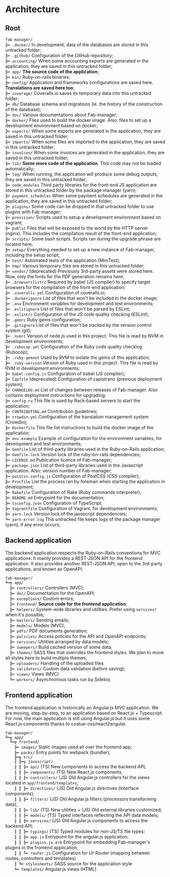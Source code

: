 # Architecture

## Root

`fab-manager/`<br>
`╠═ .docker/` In development, data of the databases are stored in this untracked folder;<br>
`╠═ .github/` Configuration of the GitHub repository;<br>
`╠═ accounting/` When some accounting exports are generated in the application, they are saved in this untracked folder;<br>
`╠═ app/` **The source code of the application**;<br>
`╠═ bin/` Ruby-on-rails binaries;<br>
`╠═ config/` Application and frameworks configurations are saved here. **Translations are saved here too**; <br>
`╠═ coverage/` Coveralls.io saves its temporary data into this untracked folder;<br>
`╠═ db/` Database schema and migrations (ie. the history of the construction of the database);<br>
`╠═ doc/` Various documentations about Fab-manager;<br>
`╠═ docker/` Files used to build the docker image. Also: files to set up a development environment based on docker; <br>
`╠═ exports/` When some exports are generated in the application, they are saved in this untracked folder;<br>
`╠═ imports/` When some files are imported to the application, they are saved in this untracked folder;<br>
`╠═ invoices/` When some invoices are generated in the application, they are saved in this untracked folder;<br>
`╠═ lib/` **Some more code of the application**. This code may not be loaded automatically;<br>
`╠═ log/` When running, the application will produce some debug outputs, they are saved in this untracked folder;<br>
`╠═ node_modules` Third party libraries for the front-end JS application are stored in this untracked folder by the package manager (yarn);<br>
`╠═ payment_schedules`  When some payment schedules are generated in the application, they are saved in this untracked folder;<br>
`╠═ plugins/` Some code can be dropped in that untracked folder to use plugins with Fab-manager;<br>
`╠═ provision/` Scripts used to setup a development environment based on vagrant;<br>
`╠═ public` Files that will be exposed to the world by the HTTP server (nginx). This includes the compilation result of the front-end application; <br>
`╠═ scripts/` Some bash scripts. Scripts ran during the upgrade phrase are located here;<br>
`╠═ setup/` Everything needed to set up a new instance of Fab-manager, including the setup script;<br>
`╠═ test/` Automated tests of the application (MiniTest);<br>
`╠═ tmp/` Various temporary files are stored in this untracked folder;<br>
`╠═ vendor/` (deprecated) Previously 3rd-party assets were stored here. Now, only the fonts for the PDF generation remains here;<br>
`╠═ .browserslistrc` Required by babel (JS compiler) to specify target browsers for the compilation of the front-end application;<br>
`╠═ .coveralls.yml` Configuration of coveralls.io;<br>
`╠═ .dockerignore` List of files that won't be included in the docker image;<br>
`╠═ .env` Environment variables for development and test environments;<br>
`╠═ .eslitignore` List of files that won't be parsed by ESLint;<br>
`╠═ .eslintrc` Configuration of the JS code quality checking (ESLint);<br>
`╠═ .gemrc` Ruby gems configuration;<br>
`╠═ .gitignore` List of files that won't be tracked by the version control system (git);<br>
`╠═ .nvmrc` Version of node.js used in this project. This file is read by NVM in development environments;<br>
`╠═ .rubocop.yml` Configuration of the Ruby code quality checking (Rubocop);<br>
`╠═ .ruby-gemset` Used by RVM to isolate the gems of this application;<br>
`╠═ .ruby-version` Version of Ruby used in this project. This file is read by RVM in development environments;<br>
`╠═ babel.config.js` Configuration of babel (JS compiler);<br>
`╠═ Capfile` (deprecated) Configuration of capistrano (previous deployment system);<br>
`╠═ CHANGELOG.md` List of changes between releases of Fab-manager. Also contains deployment instructions for upgrading; <br>
`╠═ config.ru` This file is used by Rack-based servers to start the application;<br>
`╠═ CONTRIBUTING.md` Contribution guidelines;<br>
`╠═ crowdin.yml` Configuration of the translation management system (Crowdin);<br>
`╠═ Dockerfile` This file list instructions to build the docker image of the application;<br>
`╠═ env.example` Example of configuration for the environment variables, for development and test environments;<br>
`╠═ Gemfile` List of third-party libraries used in the Ruby-on-Rails application;<br>
`╠═ Gemfile.lock` Version lock of the ruby-on-rails dependencies;<br>
`╠═ LICENSE.md` Publication licence of Fab-manager;<br>
`╠═ package.json` List of third-party libraries used in the Javascript application. Also: version number of Fab-manager;<br>
`╠═ postcss.config.js` Configuration of PostCSS (CSS compiler);<br>
`╠═ Procfile` List the process ran by foreman when starting the application in development;<br>
`╠═ Rakefile` Configuration of Rake (Ruby commands interpreter);<br>
`╠═ README.md` Entrypoint for the documentation;<br>
`╠═ tsconfig.json` Configuration of TypeScript;<br>
`╠═ Vagrantfile` Configuration of Vagrant, for development environments;<br>
`╠═ yarn.lock` Version lock of the javascript dependencies;<br>
`╚═ yarn-error.log` This untracked file keeps logs of the package manager (yarn), if any error occurs;

## Backend application

The backend application respects the Ruby-on-Rails conventions for MVC applications.
It mainly provides a REST-JSON API for the frontend application.
It also provides another REST-JSON API, open to the 3rd-party applications, and known as OpenAPI.

`fab-manager/`<br>
`╚═╦ app/`<br>
`  ╠═ controllers/` Controllers (MVC);<br>
`  ╠═ doc/` Documentation for the OpenAPI;<br>
`  ╠═ exceptions/` Custom errors;<br>
`  ╠═ frontend/` **Source code for the frontend application**; <br>
`  ╠═ helpers/` System-wide libraries and utilities. Prefer using `services/` when it's possible;<br>
`  ╠═ mailers/` Sending emails;<br>
`  ╠═ models/` Models (MVC);<br>
`  ╠═ pdfs/` PDF documents generation;<br>
`  ╠═ policies/` Access policies for the API and OpenAPI endpoints;<br>
`  ╠═ services/` Utilities arranged by data models; <br>
`  ╠═ sweepers/` Build cached version of some data;<br>
`  ╠═ themes/` SASS files that overrides the frontend styles. We plan to move all styles here to build multiple themes;   <br>
`  ╠═ uploaders/` Handling of the uploaded files<br>
`  ╠═ validators/` Custom data validation (before saving);<br>
`  ╠═ views/` Views (MVC)<br>
`  ╚═ workers/` Asynchronous tasks run by Sidekiq

## Frontend application

The frontend application is historically an Angular.js MVC application.
We are moving, step-by-step, to an application based on React.js + Typescript.
For now, the main application is still using Angular.js but it uses some React.js components thanks to coatue-oss/react2angular.

`fab-manager/`<br>
`╚═╦ app/`<br>
`  ╚═╦ frontend/`<br>
`    ╠═ images/` Static images used all over the frontend app;<br>
`    ╠═ packs/` Entry points for webpack (bundler);<br>
`    ╠═╦ src/`<br>
`    ║ ╠═╦ javascript/`<br>
`    ║ ║ ╠═ api/` (TS) New components to access the backend API; <br>
`    ║ ║ ╠═ components/` (TS) New React.js components;<br>
`    ║ ║ ╠═ controllers/` (JS) Old Angular.js controllers for the views located in `app/frontend/templates`;<br>
`    ║ ║ ╠═ directives/` (JS) Old Angular.js directives (interface components);<br>
`    ║ ║ ╠═ filters/` (JS) Old Angular.js filters (processors transforming data);<br>
`    ║ ║ ╠═ lib/` (TS) New utilities + (JS) Old external libraries customized; <br>
`    ║ ║ ╠═ models/` (TS) Typed interfaces reflecting the API data models;<br>
`    ║ ║ ╠═ services/` (JS) Old Angular.js components to access the backend API; <br>
`    ║ ║ ╠═ typings/` (TS) Typed modules for non-JS/TS file types;<br>
`    ║ ║ ╠═ app.js` Entrypoint for the angular.js application;<br>
`    ║ ║ ╠═ plugins.js.erb` Entrypoint for embedding Fab-manager's plugins in the frontend application;<br>
`    ║ ║ ╚═ router.js` Configuration for UI-Router (mapping between routes, controllers and templates)<br>
`    ║ ╚═ stylesheets/` SASS source for the application style<br>
`    ╚═ templates/` Angular.js views (HTML) 
